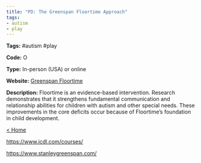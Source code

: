 ```yaml
---
title: "PD: The Greenspan Floortime Approach"
tags:
- autism
- play
---
```


<p><b>Tags:</b> #autism #play</p>
<p><b>Code:</b> O</p>
<p><b>Type:</b> In-person (USA) or online</p>
<p><b>Website:</b>
<a href="https://www.stanleygreenspan.com/services">Greenspan Floortime</a></p>

<p><b>Description:</b>
Floortime is an evidence-based intervention. Research demonstrates that it strengthens fundamental communication and relationship abilities for children with autism and other special needs. These improvements in the core deficits occur because of Floortime’s foundation in child development.
</p>

<p><a href="https://speechiegoodies.github.io/CPD-Vault">&lt; Home</a></p>

https://www.icdl.com/courses/

https://www.stanleygreenspan.com/